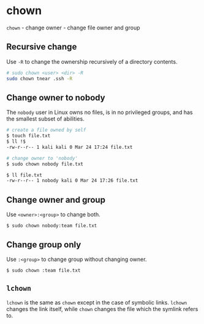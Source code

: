 # chown

`chown` - change owner - change file owner and group

## Recursive change
Use `-R` to change the ownership recursively of a directory contents.
```bash
# sudo chown <user> <dir> -R
sudo chown tnear .ssh -R
```

## Change owner to nobody
The `nobody` user in Linux owns no files, is in no privileged groups, and has the smallest subset of abilities.

```bash
# create a file owned by self
$ touch file.txt
$ ll !$
-rw-r--r-- 1 kali kali 0 Mar 24 17:24 file.txt

# change owner to 'nobody'
$ sudo chown nobody file.txt

$ ll file.txt
-rw-r--r-- 1 nobody kali 0 Mar 24 17:26 file.txt
```

## Change owner and group
Use `<owner>:<group>` to change both.

```
$ sudo chown nobody:team file.txt
```

## Change group only
Use `:<group>` to change group without changing owner.

```
$ sudo chown :team file.txt
```

## `lchown`
`lchown` is the same as `chown` except in the case of symbolic links. `lchown` changes the link itself, while `chown` changes the file which the symlink refers to.
